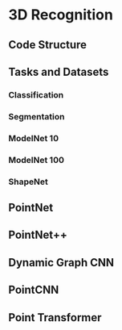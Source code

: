 # 3D Recognition

## Code Structure

## Tasks and Datasets

### Classification

### Segmentation

### ModelNet 10

### ModelNet 100

### ShapeNet

## PointNet

## PointNet++

## Dynamic Graph CNN

## PointCNN

## Point Transformer
